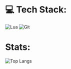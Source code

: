 
# 💻 Tech Stack:
![Lua](https://img.shields.io/badge/lua-%232C2D72.svg?style=for-the-badge&logo=lua&logoColor=white) ![Git](https://img.shields.io/badge/git-%23F05033.svg?style=for-the-badge&logo=git&logoColor=white)

# Stats:
![Top Langs](https://github-readme-stats.vercel.app/api/top-langs/?username=ll5672&layout=compact&theme=react&hide_border=true)
